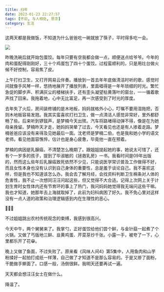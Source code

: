 ```yaml
---
title: 扫年
date: 2023-01-23 22:27:57
tags: [怀旧, 与人相处, 思念]
category: 生活
---
```


这两天都是我做饭，不知道为什么爸爸吃一碗就放了筷子，平时得多吃一会。

<!-- more -->

![](https://mdreame-1315121834.cos.ap-hongkong.myqcloud.com/markdown-img/202301261537997.jpg)

昨晚洗碗后就开始包蛋饺。每年只要有空我都会做一点，顺便送点给爷爷。今年的肉和蛋配得刚刚好，三十个鸡蛋包了四十个蛋饺。过程蛮顺利的，只是用灶台做火候不好控制，容易焦了皮。

上午打扫卫生，又打开网易云伴奏。播放到一首去年年底做清洁时听的歌，感觉时间就像手风琴一样，悠扬地展开了播放列表，里面唱得是一年年琐细的时光。繁忙急促的脚步声、积满灰尘的楼梯扶手，还有歪头凝望枯黄落叶的窗台，一一循着歌声找了回来。我拖着地，心中无比富足，再一次感受到了时光的厚度。

去年失了火后，房间装修铺的是木地板，妈妈就格外小心，叮嘱不要用湿拖把，否则木地板容易发翘。我其实蛮喜欢打扫卫生，做一点清洁人感觉非常好，里外都舒畅了些。后来听到锣鼓声，是梦楠今天出殡。汽车将路堵得动弹不得，像是在为她母亲挽留。梦楠昨天才走，她妈妈哭晕了过去，今天看见也还是有人掺着走路。梦楠爸爸应该没有来得及见她最后一面。沈老师是梦楠二伯，也是我和她小学的语文老师。看见他面容憔悴，估计也是身心疲惫，毕竟他一直在预着。

梦楠的病因是乳腺癌，不清楚怎么晚期了。跟姐姐提起她的事，她说太可惜了，还有个一岁多的孩子，提到了毕淑敏的《拯救乳房》一书。我看时间是09年出版的，然而这么些年后乳腺癌致死依然不少见，只能说医学常识普及工作做得不好，而且女性本身也没有认识到自己身体的重要性，总是羞于谈论自己。我不喜欢这样，但是我也不知道该怎么办。我会去了解月经，会找资料判断卫生棉条对人体的危害性，我不止一次想同汪汪问起这些，但又觉得不大合适。记得上次网上关于计划生育时女性体内还有节育环的事上了热门，我问妈妈她觉得我无端问这些干嘛。我也才知道，她那年去上海就取掉了，此前为妇科病困了好久。我不免心里对这样没有一点人道的政策和治理逻辑感到内在生理性的恶心。

💩🤢🤧

不过姐姐跳出农村传统观念的束缚，我感到很高兴。

今天中午，两个舅舅来了。我掌勺，正好蛋饺给他们尝个鲜，与金针菇一起煮了个火锅，又做了丐版地三鲜、韭黄鸡蛋、芹菜芽炒千张。小露一手，被夸了一下，心里都乐开了花😁。

晚上又做了鱼面，不过失败了。原来看《风味人间4》第5集中，人用鱼肉和山芋粉揉好一起拍打成纸一样薄，自己做了才知道不是那么容易的。于是又掺了面粉，干脆做手擀面了。口感一般，汤倒很鲜。我明天还要再试一遍。

天天都会想汪汪女士在做什么。

降温了。
